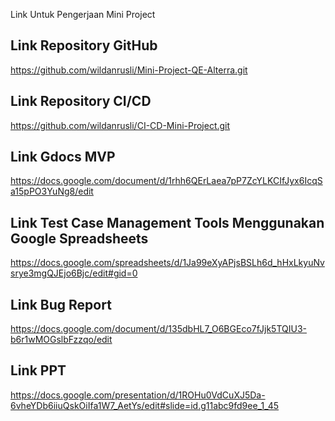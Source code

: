 Link Untuk Pengerjaan Mini Project

Link Repository GitHub
---
https://github.com/wildanrusli/Mini-Project-QE-Alterra.git 

Link Repository CI/CD
---
https://github.com/wildanrusli/CI-CD-Mini-Project.git 

Link Gdocs MVP
---
https://docs.google.com/document/d/1rhh6QErLaea7pP7ZcYLKCIfJyx6IcqSa15pPO3YuNg8/edit 

Link Test Case Management Tools Menggunakan Google Spreadsheets
---
https://docs.google.com/spreadsheets/d/1Ja99eXyAPjsBSLh6d_hHxLkyuNvsrye3mgQJEjo6Bjc/edit#gid=0 

Link Bug Report
---
https://docs.google.com/document/d/135dbHL7_O6BGEco7fJjk5TQIU3-b6r1wMOGslbFzzqo/edit 

Link PPT
---
https://docs.google.com/presentation/d/1ROHu0VdCuXJ5Da-6vheYDb6iiuQskOiIfa1W7_AetYs/edit#slide=id.g11abc9fd9ee_1_45 